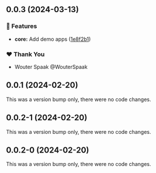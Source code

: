 ## 0.0.3 (2024-03-13)


### 🚀 Features

- **core:** Add demo apps ([1e8f2b1](https://github.com/Project-OMOTES/typescript-sdk/commit/1e8f2b1))

### ❤️  Thank You

- Wouter Spaak @WouterSpaak

## 0.0.1 (2024-02-20)

This was a version bump only, there were no code changes.

## 0.0.2-1 (2024-02-20)

This was a version bump only, there were no code changes.

## 0.0.2-0 (2024-02-20)

This was a version bump only, there were no code changes.